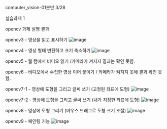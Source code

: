 computer_vision-01분반 3/28

실습과제 1

opencv 과제 실행 결과

opencv3 - 영상을 읽고 표시하기
![image](https://github.com/pyj000105/computervision_01/assets/134991736/41dff5f2-5d11-4387-ba9d-9a258f6f9c1a)

opencv4 - 영상 형태 변환하고 크기 축소하기
![image](https://github.com/pyj000105/computervision_01/assets/134991736/0ad1974a-f910-4629-9af0-d61ee854ba04)

opencv5 - 웹 캠에서 비디오 읽기  /카메라가 켜지지 결과는 확인 못함.

opencv6 - 비디오에서 수집한 영상 이어 붙이기 / 카메라가 켜지지 못해 결과 확인 못함.

opencv7-1 - 영상에 도형을 그리고 글씨 쓰기 (고정된 좌표에 도형)
![image](https://github.com/pyj000105/computervision_01/assets/134991736/6a30d3a4-4286-4983-9a3f-aab543b21c3a)

opencv7-2 - 영상에 도형을 그리고 글씨 쓰기 (내가 지정한 좌표에 도형)
![image](https://github.com/pyj000105/computervision_01/assets/134991736/e39fc8bd-a8cc-4e15-9962-0884ae0a72d3)

opencv8 - 영상에 도형 그리기 (마우스 드래그로 도형 크기 조절)
![image](https://github.com/pyj000105/computervision_01/assets/134991736/925fc409-e328-4d7e-87c6-6709e7246d0d)

opencv9 - 페인팅 기능
![image](https://github.com/pyj000105/computervision_01/assets/134991736/e5820392-d752-4d03-96f4-5e1905ce1de1)
